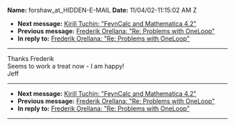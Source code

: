 **Name:** forshaw_at_HIDDEN-E-MAIL
**Date:** 11/04/02-11:15:02 AM Z

  - **Next message:** [Kirill Tuchin: "FeynCalc and Mathematica
    4.2"](0112.html)
  - **Previous message:** [Frederik Orellana: "Re: Problems with
    OneLoop"](0110.html)
  - **In reply to:** [Frederik Orellana: "Re: Problems with
    OneLoop"](0110.html)

-----

Thanks Frederik  
Seems to work a treat now - I am happy\!  
Jeff  

-----

  - **Next message:** [Kirill Tuchin: "FeynCalc and Mathematica
    4.2"](0112.html)
  - **Previous message:** [Frederik Orellana: "Re: Problems with
    OneLoop"](0110.html)
  - **In reply to:** [Frederik Orellana: "Re: Problems with
    OneLoop"](0110.html)

-----


